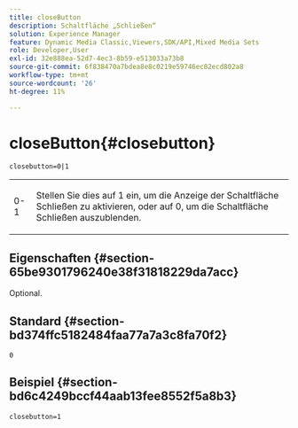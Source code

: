 ```yaml
---
title: closeButton
description: Schaltfläche „Schließen“
solution: Experience Manager
feature: Dynamic Media Classic,Viewers,SDK/API,Mixed Media Sets
role: Developer,User
exl-id: 32e888ea-52d7-4ec3-8b59-e513033a73b8
source-git-commit: 6f838470a7bdea8e8c0219e59746ec82ecd802a8
workflow-type: tm+mt
source-wordcount: '26'
ht-degree: 11%

---
```


# closeButton{#closebutton}

`closebutton=0|1`

<table id="table_9B98C97485DD4DEB8A6ECBCE8DF6B886"> 
 <tbody> 
  <tr> 
   <td colname="col1"> <p> <span class="codeph"> 0-1 </span> </p> </td> 
   <td colname="col2"> <p> Stellen Sie dies auf <span class="codeph"> 1</span> ein, um die Anzeige der Schaltfläche Schließen zu aktivieren, oder auf <span class="codeph"> 0</span>, um die Schaltfläche Schließen auszublenden. </p> </td> 
  </tr> 
 </tbody> 
</table>

## Eigenschaften {#section-65be9301796240e38f31818229da7acc}

Optional.

## Standard {#section-bd374ffc5182484faa77a7a3c8fa70f2}

`0`

## Beispiel {#section-bd6c4249bccf44aab13fee8552f5a8b3}

`closebutton=1`
